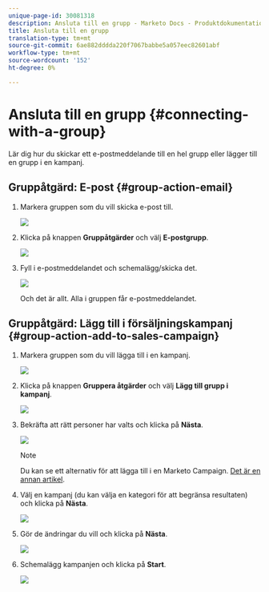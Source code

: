 ```yaml
---
unique-page-id: 30081318
description: Ansluta till en grupp - Marketo Docs - Produktdokumentation
title: Ansluta till en grupp
translation-type: tm+mt
source-git-commit: 6ae882dddda220f7067babbe5a057eec82601abf
workflow-type: tm+mt
source-wordcount: '152'
ht-degree: 0%

---
```



# Ansluta till en grupp {#connecting-with-a-group}

Lär dig hur du skickar ett e-postmeddelande till en hel grupp eller lägger till en grupp i en kampanj.

## Gruppåtgärd: E-post {#group-action-email}

1. Markera gruppen som du vill skicka e-post till.

   ![](assets/one-6.png)

1. Klicka på knappen **Gruppåtgärder** och välj **E-postgrupp**.

   ![](assets/two-5.png)

1. Fyll i e-postmeddelandet och schemalägg/skicka det.

   ![](assets/three-4.png)

   Och det är allt. Alla i gruppen får e-postmeddelandet.

## Gruppåtgärd: Lägg till i försäljningskampanj {#group-action-add-to-sales-campaign}

1. Markera gruppen som du vill lägga till i en kampanj.

   ![](assets/one-6.png)

1. Klicka på knappen **Gruppera åtgärder** och välj **Lägg till grupp i kampanj**.

   ![](assets/four-4.png)

1. Bekräfta att rätt personer har valts och klicka på **Nästa**.

   ![](assets/six-1.png)

   >[!NOTE]
   >
   >Du kan se ett alternativ för att lägga till i en Marketo Campaign. [Det är en annan artikel](/help/marketo/product-docs/marketo-sales-connect/campaigns/add-to-marketing-campaign.md).

1. Välj en kampanj (du kan välja en kategori för att begränsa resultaten) och klicka på **Nästa**.

   ![](assets/seven-1.png)

1. Gör de ändringar du vill och klicka på **Nästa**.

   ![](assets/eight-1.png)

1. Schemalägg kampanjen och klicka på **Start**.

   ![](assets/nine-1.png)
